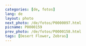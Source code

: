 ```yaml
---
categories: [de, fotos]
lang: de
layout: photo
next_photo: /de/fotos/P0000097.html
picname: P0000159
prev_photo: /de/fotos/P0000158.html
tags: [Desert Flower, Zebras]
---
```

